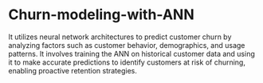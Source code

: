 # Churn-modeling-with-ANN
It utilizes neural network architectures to predict customer churn by analyzing factors such as customer behavior, demographics, and usage patterns. It involves training the ANN on historical customer data and using it to make accurate predictions to identify customers at risk of churning, enabling proactive retention strategies.

